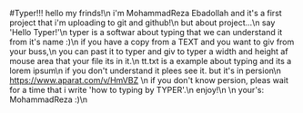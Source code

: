 #Typer!!!
hello my frinds!\n
i'm MohammadReza Ebadollah and it's a first project that i'm uploading to git and github!\n
but about project...\n
say 'Hello Typer!'\n
typer is a softwar about typing that we can understand it from it's name :)\n
if you have a copy from a TEXT and you want to giv from your buss,\n
you can past it to typer and giv to typer a width and height af mouse area that your file its in it.\n
tt.txt is a example about typing and its a lorem ipsum\n
if you don't understand it plees see it. but it's in persion\n
https://www.aparat.com/v/HmVBZ \n
if you don't know persion, pleas wait for a time that i write 'how to typing by TYPER'.\n
enjoy!\n
\n
your's: MohammadReza :)\n
